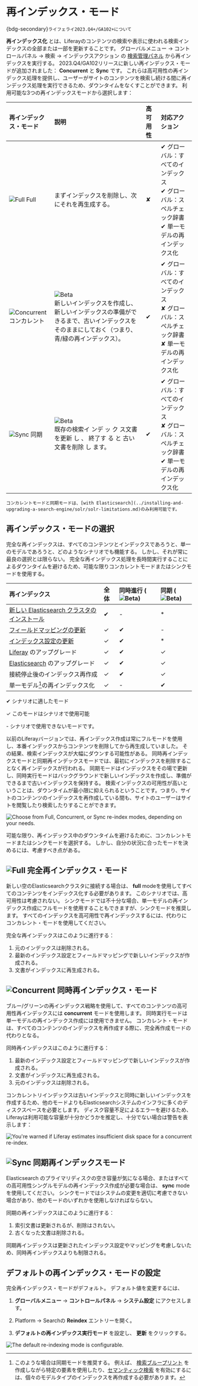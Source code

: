 # 再インデックス・モード

{bdg-secondary}`ライフェライ2023.Q4+/GA102+について`

**再インデックス化** とは、Liferayのコンテンツの検索や表示に使われる検索インデックスの全部または一部を更新することです。 グローバルメニュー &rarr; コントロールパネル &rarr; 検索 &rarr; インデックスアクション の [検索管理パネル](./search-administration.md) から再インデックスを実行する。 2023.Q4/GA102リリースに新しい再インデックス・モードが追加されました： **Concurrent** と **Sync** です。 これらは高可用性の再インデックス処理を提供し、ユーザーがサイトのコンテンツを検索し続ける間に再インデックス処理を実行できるため、ダウンタイムをなくすことができます。 利用可能な3つの再インデックスモードから選択します：

| 再インデックス・モード                                            | 説明                                                                                                                   | 高可用性     | 対応アクション                                                     |
| :----------------------------------------------------- | :------------------------------------------------------------------------------------------------------------------- | :------- | :---------------------------------------------------------- |
| ![Full](../../images/icon-globe-meridians.png) Full    | まずインデックスを削除し、次にそれを再生成する。                                                                                             | &#10008; | ✔ グローバル：すべてのインデックス<br>✔ グローバル：スペルチェック辞書<br>✔ 単一モデルの再インデックス化 |
| ![Concurrent](../../images/icon-concurrent.png) コンカレント | ![Beta](../../images/icon-beta-feature.png)<br>新しいインデックスを作成し、新しいインデックスの準備ができるまで、古いインデックスをそのままにしておく（つまり、青/緑の再インデックス）。 | &#10004; | ✔ グローバル：すべてのインデックス<br>✘ グローバル：スペルチェック辞書<br>✘ 単一モデルの再インデックス化 |
| ![Sync](../../images/icon-restore2.png) 同期             | ![Beta](../../images/icon-beta-feature.png)<br>既存の検索イ ンデ ッ ク ス文書を更新 し 、 終了す る と 古い文書を削除 し ます。                        | &#10004; | ✔ グローバル：すべてのインデックス<br>✘ グローバル：スペルチェック辞書<br>✔ 単一モデルの再インデックス化 |

```{note}
コンカレントモードと同期モードは、[with Elasticsearch](../installing-and-upgrading-a-search-engine/solr/solr-limitations.md)のみ利用可能です。
```

## 再インデックス・モードの選択

完全な再インデックスは、すべてのコンテンツとインデックスであろうと、単一のモデルであろうと、どのようなシナリオでも機能する。 しかし、それが常に最良の選択とは限らない。 完全な再インデックス処理を長時間実行することによるダウンタイムを避けるため、可能な限りコンカレントモードまたはシンクモードを使用する。

| 再インデックス                                                                                                                                                | 全体       | 同時進行 (![Beta](../../images/icon-beta-feature.png)) | 同期 (![Beta](../../images/icon-beta-feature.png)) |
| :----------------------------------------------------------------------------------------------------------------------------------------------------- | :------- | :------------------------------------------------- | :----------------------------------------------- |
| [新しい Elasticsearch クラスタのインストール](../installing-and-upgrading-a-search-engine/elasticsearch/installing-elasticsearch.md)                      | &#10004; | -                                                  | *                                                |
| [フィールドマッピングの更新](../installing-and-upgrading-a-search-engine/elasticsearch/advanced-configuration-of-the-liferay-elasticsearch-connector.md) | &#10003; | &#10004;                                           | -                                                |
| [インデックス設定の更新](../installing-and-upgrading-a-search-engine/elasticsearch/advanced-configuration-of-the-liferay-elasticsearch-connector.md)   | &#10003; | &#10004;                                           | *                                                |
| [Liferay](../../installation-and-upgrades/upgrading-liferay.md) のアップグレード                                                                     | &#10003; | &#10004;                                           | &#10003;                                         |
| [Elasticsearch](../installing-and-upgrading-a-search-engine/elasticsearch/upgrading-elasticsearch.md) のアップグレード                               | &#10003; | &#10004;                                           | &#10003;                                         |
| 接続停止後のインデックス再作成                                                                                                                                        | &#10003; | &#10004;                                           | &#10003;                                         |
| 単一モデル[^1]の再インデックス化                                                                                                                                    | &#10003; | -                                                  | &#10004;                                         |

&#10004; シナリオに適したモード

&#10003; このモードはシナリオで使用可能

\- シナリオで使用できないモードです。

[^1]:このような場合は同期モードを推奨する。 例えば、 [検索ブループリント](../liferay-enterprise-search/search-experiences/search-blueprints/creating-and-managing-search-blueprints.md#adding-elements-to-the-blueprint) を作成しながら特定の要素を使用したり、[セマンティック検索](../liferay-enterprise-search/search-experiences/semantic-search.md) を有効にするには、個々のモデルタイプのインデックスを再作成する必要があります。

以前のLiferayバージョンでは、再インデックス作成は常にフルモードを使用し、本番インデックスからコンテンツを削除してから再生成していました。 その結果、検索インデックスが大幅にダウンする可能性がある。 同時再インデックスモードと同期再インデックスモードでは、最初にインデックスを削除することなく再インデックスが行われる。 同期モードはインデックスをその場で更新し、同時実行モードはバックグラウンドで新しいインデックスを作成し、準備ができるまで古いインデックスを保持する。 検索インデックスの可用性が高いということは、ダウンタイムが最小限に抑えられるということです。つまり、サイトのコンテンツのインデックスを再作成している間も、サイトのユーザーはサイトを閲覧したり検索したりすることができます。

![Choose from Full, Concurrent, or Sync re-index modes, depending on your needs.](./re-indexing-modes/images/01.png)

可能な限り、再インデックス中のダウンタイムを避けるために、コンカレントモードまたはシンクモードを選択する。 しかし、自分の状況に合ったモードを決めるには、考慮すべき点がある。

## ![Full](../../images/icon-globe-meridians.png) 完全再インデックス・モード

新しい空のElasticsearchクラスタに接続する場合は、 **full** modeを使用してすべてのコンテンツをインデックス化する必要があります。 このシナリオでは、高可用性は考慮されない。 シンクモードでは不十分な場合、単一モデルの再インデックス作成にフルモードを使用することもできますが、シンクモードを推奨します。 すべてのインデックスを高可用性で再インデックスするには、代わりにコンカレント・モードを使用してください。

完全な再インデックスはこのように進行する：

1. 元のインデックスは削除される。
1. 最新のインデックス設定とフィールドマッピングで新しいインデックスが作成される。
1. 文書がインデックスに再生成される。

## ![Concurrent](../../images/icon-concurrent.png) 同時再インデックス・モード

ブルー/グリーンの再インデックス戦略を使用して、すべてのコンテンツの高可用性再インデックスには **concurrent** モードを使用します。 同時実行モードは単一モデルの再インデックス作成には使用できません。 コンカレント・モードは、すべてのコンテンツのインデックスを再作成する際に、完全再作成モードの代わりとなる。

同時再インデックスはこのように進行する：

1. 最新のインデックス設定とフィールドマッピングで新しいインデックスが作成される。
1. 文書がインデックスに再生成される。
1. 元のインデックスは削除される。

コンカレントリインデックスは古いインデックスと同時に新しいインデックスを作成するため、他のモードよりもElasticsearchシステムのインフラに多くのディスクスペースを必要とします。 ディスク容量不足によるエラーを避けるため、Liferayは利用可能な容量が十分かどうかを推定し、十分でない場合は警告を表示します：

![You're warned if Liferay estimates insufficient disk space for a concurrent re-index.](./re-indexing-modes/images/03.png)

## ![Sync](../../images/icon-restore2.png) 同期再インデックスモード

Elasticsearch のプライマリディスクの空き容量が気になる場合、またはすべての高可用性シングルモデルの再インデックス作成が必要な場合は、 **sync** mode を使用してください。 シンクモードではシステムの変更を適切に考慮できない場合があり、他のモードのいずれかを使用しなければならない。

同期の再インデックスはこのように進行する：

1. 索引文書は更新されるが、削除はされない。
1. 古くなった文書は削除される。

同期再インデックスは更新されたインデックス設定やマッピングを考慮しないため、同時再インデックスよりも制限される。

## デフォルトの再インデックス・モードの設定

完全再インデックス・モードがデフォルト。 デフォルト値を変更するには、

1. **グローバルメニュー** &rarr; **コントロールパネル** &rarr; **システム設定** にアクセスします。

1. Platform &rarr; Searchの **Reindex** エントリーを開く。

1. **デフォルトの再インデックス実行モード** を設定し、 **更新** をクリックする。

![The default re-indexing mode is configurable.](./re-indexing-modes/images/02.png)
